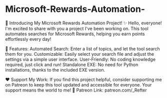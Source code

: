 # Microsoft-Rewards-Automation-




🚀 Introducing My Microsoft Rewards Automation Project!
✨ Hello, everyone!
I'm excited to share with you a project I've been working on. This tool automates searches for Microsoft Rewards, helping you earn points effortlessly every day!



🔧 Features:
Automated Search: Enter a list of topics, and let the tool search them for you.
Customizable: Easily select your search file and adjust the settings via a simple user interface.
User-Friendly: No coding knowledge required, just click and run!
Standalone EXE: No need for Python installations, thanks to the included EXE version.

❤️ Support My Work:
If you find this project helpful, consider supporting me on Patreon to keep this tool updated and accessible for everyone. Your support means the world to me!
🔗 Patreon Link: patreon.com/_Refter

